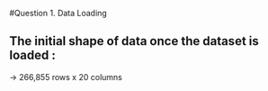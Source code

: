 #Question 1. Data Loading 
## The initial shape of data once the dataset is loaded : 
-> 266,855 rows x 20 columns
